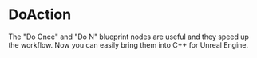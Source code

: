 # DoAction
The "Do Once" and "Do N" blueprint nodes are useful and they speed up the workflow. Now you can easily bring them into C++ for Unreal Engine.
